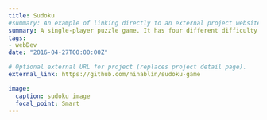 ```yaml
---
title: Sudoku
#summary: An example of linking directly to an external project website using `external_link`.
summary: A single-player puzzle game. It has four different difficulty levels, and each level comes with ten distinct board patterns. Download it now and try to play it on your console. The project was build with C++, Obj-C on Xcode.
tags:
- webDev
date: "2016-04-27T00:00:00Z"

# Optional external URL for project (replaces project detail page).
external_link: https://github.com/ninablin/sudoku-game

image:
  caption: sudoku image
  focal_point: Smart
---
```

